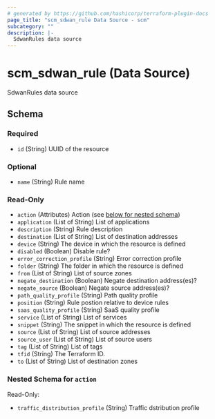```yaml
---
# generated by https://github.com/hashicorp/terraform-plugin-docs
page_title: "scm_sdwan_rule Data Source - scm"
subcategory: ""
description: |-
  SdwanRules data source
---
```


# scm_sdwan_rule (Data Source)

SdwanRules data source



<!-- schema generated by tfplugindocs -->
## Schema

### Required

- `id` (String) UUID of the resource

### Optional

- `name` (String) Rule name

### Read-Only

- `action` (Attributes) Action (see [below for nested schema](#nestedatt--action))
- `application` (List of String) List of applications
- `description` (String) Rule description
- `destination` (List of String) List of destination addresses
- `device` (String) The device in which the resource is defined
- `disabled` (Boolean) Disable rule?
- `error_correction_profile` (String) Error correction profile
- `folder` (String) The folder in which the resource is defined
- `from` (List of String) List of source zones
- `negate_destination` (Boolean) Negate destination address(es)?
- `negate_source` (Boolean) Negate source address(es)?
- `path_quality_profile` (String) Path quality profile
- `position` (String) Rule postion relative to device rules
- `saas_quality_profile` (String) SaaS quality profile
- `service` (List of String) List of services
- `snippet` (String) The snippet in which the resource is defined
- `source` (List of String) List of source addresses
- `source_user` (List of String) List of source users
- `tag` (List of String) List of tags
- `tfid` (String) The Terraform ID.
- `to` (List of String) List of destination zones

<a id="nestedatt--action"></a>
### Nested Schema for `action`

Read-Only:

- `traffic_distribution_profile` (String) Traffic dstribution profile
